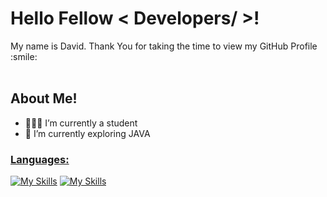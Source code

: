 <h1> Hello Fellow < Developers/ >! </h1>
<div size='20px'>My name is David. Thank You for taking the time to view my GitHub Profile :smile: 
</div> <br>

<h2> About Me! </h2>

- 👨🏽‍💻 I’m currently a student
- 🌱 I’m currently exploring JAVA

### <u> Languages: </u>

[![My Skills](https://skillicons.dev/icons?i=java&theme=light)](https://skillicons.dev)
[![My Skills](https://skillicons.dev/icons?i=html,css)](https://skillicons.dev)



<!-- - ⚡ Fun fact: ...  -->
<!-- - 😄 Pronouns: ... -->
<!-- - 📫 How to reach me ... -->
<!-- - 💞️ I’m looking to collaborate on ... -->
<!---
Deivd730/Deivd730 is a ✨ special ✨ repository because its `README.md` (this file) appears on your GitHub profile.
You can click the Preview link to take a look at your changes.
--->

